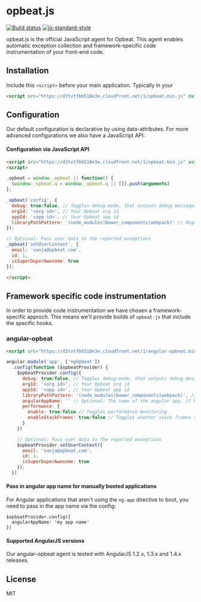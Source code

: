# opbeat.js

[![Build status](https://travis-ci.org/opbeat/opbeat-js.svg?branch=master)](https://travis-ci.org/opbeat/opbeat-js)
[![js-standard-style](https://img.shields.io/badge/code%20style-standard-brightgreen.svg?style=flat)](https://github.com/feross/standard)

opbeat.js is the official JavaScript agent for Opbeat. This agent enables automatic exception collection and framework-specific code instrumentation of your front-end code.

## Installation

Include this `<script>` before your main application. Typically in your <head>

```html
<script src="https://d3tvtfb6518e3e.cloudfront.net/1/opbeat.min.js" data-app-id="<APPID>" data-org-id="<ORGID>" async></script>
```

## Configuration

Our default configuration is declarative by using data-attributes. For more advanced configurations we also have a JavaScript API:

#### Configuration via JavaScript API


```html
<script src="https://d3tvtfb6518e3e.cloudfront.net/1/opbeat.min.js" async></script>
<script>

_opbeat = window._opbeat || function() {
  (window._opbeat.q = window._opbeat.q || []).push(arguments)
};

_opbeat('config', {
  debug: true/false, // Toggles debug-mode, that outputs debug messages to the console
  orgId: '<org id>', // Your Opbeat org id
  appId: '<app id>', // Your Opbeat app id
  libraryPathPattern: '(node_modules|bower_components|webpack)' // Regex pattern used to determine whether a file is a library file or not.
});

// Optional: Pass user data to the reported exceptions
_opbeat('setUserContext', {
  email: 'vanja@opbeat.com',
  id: 1,
  isSuperDuperAwesome: true
});

</script>
```

## Framework specific code instrumentation

In order to provide code instrumentation we have chosen a framework-specific approch. This means we'll provide builds of ``opbeat-js`` that include the specific hooks.

### angular-opbeat

```html
<script src="https://d3tvtfb6518e3e.cloudfront.net/1/angular-opbeat.min.js"></script>
```

```javascript
angular.module('app', ['ngOpbeat'])
  .config(function ($opbeatProvider) {
    $opbeatProvider.config({
      debug: true/false, // Toggles debug-mode, that outputs debug messages to the console
      orgId: '<org id>', // Your Opbeat org id
      appId: '<app id>', // Your Opbeat app id
      libraryPathPattern: '(node_modules|bower_components|webpack)', // Regex pattern used to determine whether a file is a library file or not.
      angularAppName: '' // Optional: The name of the angular app, if booted manually,
      performance: {
        enable: true/false // Toggles performance monitoring
        enableStackFrames: true/false // Toggles whether stack frames should be generated for traces
      }
    })

    // Optional: Pass user data to the reported exceptions
    $opbeatProvider.setUserContext({
      email: 'vanja@opbeat.com',
      id: 1,
      isSuperDuperAwesome: true
    });
  })
```

#### Pass in angular app name for manually booted applications

For Angular applications that aren't using the `ng-app` directive to boot, you need to pass in the app name via the config:

```
$opbeatProvider.config({
  angularAppName: 'my app name'
})
```

#### Supported AngularJS versions

Our angular-opbeat agent is tested with AngularJS 1.2.x, 1.3.x and 1.4.x releases.


## License
MIT
